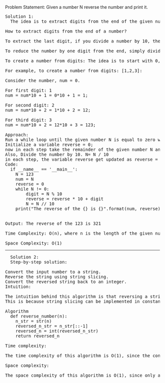Problem Statement: Given a number N reverse the number and print it.

<pre>
Solution 1:
  The idea is to extract digits from the end of the given number and create a new number in reverse order.

How to extract digits from the end of a number?

To extract the last digit, if you divide a number by 10, then the remainder will be the last digit. We can simply use the modulo(%) operator to do this, for example the last digit of 123 will be (123 % 10), which is 3.

To reduce the number by one digit from the end, simply divide the number by 10. example: to reduce 123 to 12, simply do (123/10) which is equal to 12.

To create a number from digits: The idea is to start with 0, and for every digit, multiply the number generated so far by 10, and add the digit to it.

For example, to create a number from digits: [1,2,3]:

Consider the number, num = 0.

For first digit: 1
num = num*10 + 1 = 0*10 + 1 = 1;

For second digit: 2
num = num*10 + 2 = 1*10 + 2 = 12;

For third digit: 3
num = num*10 + 2 = 12*10 + 3 = 123;

Approach:
Run a while loop until the given number N is equal to zero while(N!=0)
Initialize a variable reverse = 0;
now in each step take the remainder of the given number N and store it as a variable digit, digit = N % 10
Also, Divide the number by 10. N= N / 10
in each step, the variable reverse get updated as reverse = reverse*10+digit.
Code:
  if __name__ == '__main__':
    N = 123
    num = N
    reverse = 0
    while N != 0:
        digit = N % 10
        reverse = reverse * 10 + digit
        N = N // 10
    print("The reverse of the {} is {}".format(num, reverse))

  
Output: The reverse of the 123 is 321

Time Complexity: O(n), where n is the length of the given number

Space Complexity: O(1)
</pre>

----------------------------------------------------------------------------------------------------------
<pre>
  Solution 2:
  Step-by-step solution:

Convert the input number to a string.
Reverse the string using string slicing.
Convert the reversed string back to an integer.
Intuition:

The intuition behind this algorithm is that reversing a string is a constant-time operation, regardless of the length of the string. 
This is because string slicing can be implemented in constant time using a variety of techniques, such as pointers or memory indirection.

Algorithm
  def reverse_number(n):
    n_str = str(n)
    reversed_n_str = n_str[::-1]
    reversed_n = int(reversed_n_str)
    return reversed_n

Time complexity:

The time complexity of this algorithm is O(1), since the conversion to a string, the string reversal, and the conversion back to an integer all take constant time.

Space complexity:

The space complexity of this algorithm is O(1), since only a constant amount of additional memory is required to store the reversed string.
</pre>
